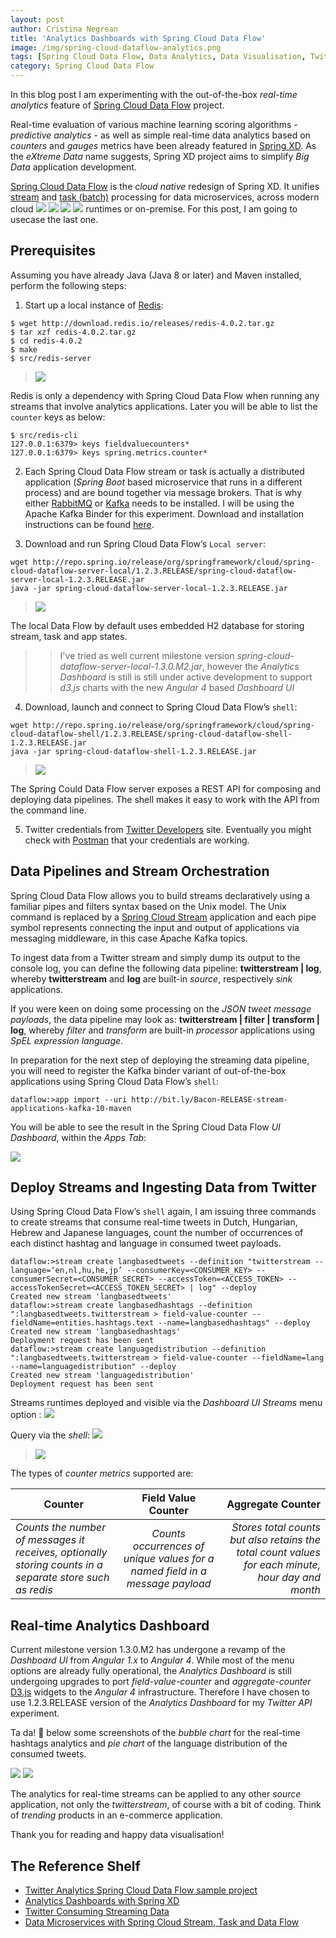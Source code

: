 ```yaml
---
layout: post
author: Cristina Negrean
title: 'Analytics Dashboards with Spring Cloud Data Flow'
image: /img/spring-cloud-dataflow-analytics.png
tags: [Spring Cloud Data Flow, Data Analytics, Data Visualisation, TwitterStream, Analytics Dashboards]
category: Spring Cloud Data Flow
---
```


In this blog post I am experimenting with the out-of-the-box *real-time analytics*
feature of [Spring Cloud Data Flow](http://cloud.spring.io/spring-cloud-dataflow/)
project.

Real-time evaluation of various machine learning scoring algorithms - *predictive
analytics* - as well as simple real-time data analytics based on *counters* and *gauges*
metrics have been already featured in [Spring XD](https://docs.spring.io/spring-xd/docs/current/reference/html/). As
the *eXtreme Data* name suggests, Spring XD project aims to simplify
*Big Data* application development.

[Spring Cloud Data Flow](http://cloud.spring.io/spring-cloud-dataflow/)
is the *cloud native* redesign of Spring XD. It unifies [stream](https://cloud.spring.io/spring-cloud-stream/) and [task (batch)](https://cloud.spring.io/spring-cloud-task/) processing for data microservices, across modern cloud <img class="thumb" src="{{site.baseurl }}/img/buildkite-64/cloudfoundry.png"/> <img class="thumb" src="{{site.baseurl }}/img/buildkite-64/hadoop.png"/> <img class="thumb" src="{{site.baseurl }}/img/buildkite-64/kubernetes.png"/> <img class="thumb" src="{{site.baseurl }}/img/buildkite-64/mesos.png"/> runtimes
or on-premise. For this post, I am going to usecase the last one.

## Prerequisites

Assuming you have already Java (Java 8 or later) and Maven installed, perform
the following steps:

1) Start up a local instance of [Redis](https://redis.io/):

```
$ wget http://download.redis.io/releases/redis-4.0.2.tar.gz
$ tar xzf redis-4.0.2.tar.gz
$ cd redis-4.0.2
$ make
$ src/redis-server
```
> <img class="img-responsive" src="{{ site.baseurl }}/img/site/blockquote-green-red.png"/>
Redis is only a dependency with Spring Cloud Data Flow when running any streams that involve analytics applications. Later you will be able to list the `counter` keys as below:
```
$ src/redis-cli
127.0.0.1:6379> keys fieldvaluecounters*
127.0.0.1:6379> keys spring.metrics.counter*
```

2) Each Spring Cloud Data Flow stream or task is actually a distributed application (*Spring Boot* based microservice that runs in a different process) and are bound together via message brokers.
That is why either [RabbitMQ](https://www.rabbitmq.com/) or [Kafka](https://kafka.apache.org/)
needs to be installed. I will be using the Apache Kafka Binder for this experiment. Download and installation instructions can be found [here](https://kafka.apache.org/quickstart).

3) Download and run Spring Cloud Data Flow’s `Local server`:

```
wget http://repo.spring.io/release/org/springframework/cloud/spring-cloud-dataflow-server-local/1.2.3.RELEASE/spring-cloud-dataflow-server-local-1.2.3.RELEASE.jar
java -jar spring-cloud-dataflow-server-local-1.2.3.RELEASE.jar
```
> <img class="img-responsive" src="{{ site.baseurl }}/img/site/blockquote-green-red.png"/>
The local Data Flow by default uses embedded H2 database for storing stream, task and app states.
>> I've tried as well current milestone version *spring-cloud-dataflow-server-local-1.3.0.M2.jar*,
however the *Analytics Dashboard* is still is still under active development to support *d3.js* charts with the new *Angular 4* based *Dashboard UI*

4) Download, launch and connect to Spring Cloud Data Flow’s `shell`:

```
wget http://repo.spring.io/release/org/springframework/cloud/spring-cloud-dataflow-shell/1.2.3.RELEASE/spring-cloud-dataflow-shell-1.2.3.RELEASE.jar
java -jar spring-cloud-dataflow-shell-1.2.3.RELEASE.jar
```
> <img class="img-responsive" src="{{ site.baseurl }}/img/site/blockquote-green-red.png"/>
The Spring Could Data Flow server exposes a REST API for composing and deploying data pipelines. The shell makes it easy to work with the API from the command line.

5) Twitter credentials from [Twitter Developers](https://apps.twitter.com/) site.
Eventually you might check with [Postman](https://www.getpostman.com/) that your credentials are working.

## Data Pipelines and Stream Orchestration

Spring Cloud Data Flow allows you to build streams declaratively using a familiar pipes and filters syntax based on the Unix model. The Unix command is replaced by a [Spring Cloud Stream](https://cloud.spring.io/spring-cloud-stream/) application and each pipe symbol represents connecting the input and output of applications via messaging middleware, in this case Apache Kafka topics.

To ingest data from a Twitter stream and simply dump its output to the console log, you can define the following data pipeline:
**twitterstream | log**, whereby **twitterstream** and **log** are built-in *source*, respectively *sink* applications.

If you were keen on doing some processing on the *JSON tweet message payloads*, the data pipeline may look as:
**twitterstream | filter | transform | log**, whereby *filter* and *transform* are built-in *processor* applications using *SpEL expression language*.

In preparation for the next step of deploying the streaming data pipeline, you will need to register
the Kafka binder variant of out-of-the-box applications using Spring Cloud Data Flow’s `shell`:

```
dataflow:>app import --uri http://bit.ly/Bacon-RELEASE-stream-applications-kafka-10-maven
```
You will be able to see the result in the Spring Cloud Data Flow *UI Dashboard*,
within the *Apps Tab*:

<img class="img-responsive" src="{{ site.baseurl }}/img/posts/twitter-analytics/scs-built-in-apps.png"/>

## Deploy Streams and Ingesting Data from Twitter

Using Spring Cloud Data Flow’s `shell` again, I am issuing three commands to create streams that
consume real-time tweets in Dutch, Hungarian, Hebrew and Japanese languages, count the number of occurrences of each distinct hashtag and language in consumed tweet payloads.

```
dataflow:>stream create langbasedtweets --definition "twitterstream --language=‘en,nl,hu,he,jp’ --consumerKey=<CONSUMER_KEY> --consumerSecret=<CONSUMER_SECRET> --accessToken=<ACCESS_TOKEN> --accessTokenSecret=<ACCESS_TOKEN_SECRET> | log" --deploy
Created new stream 'langbasedtweets'
dataflow:>stream create langbasedhashtags --definition ":langbasedtweets.twitterstream > field-value-counter --fieldName=entities.hashtags.text --name=langbasedhashtags" --deploy
Created new stream 'langbasedhashtags'
Deployment request has been sent
dataflow:>stream create languagedistribution --definition ":langbasedtweets.twitterstream > field-value-counter --fieldName=lang --name=languagedistribution" --deploy
Created new stream 'languagedistribution'
Deployment request has been sent
```
Streams runtimes deployed and visible via the *Dashboard UI Streams* menu option :
<img class="img-responsive" src="{{ site.baseurl }}/img/posts/twitter-analytics/scdf-dashboard-streams.png"/>

Query via the *shell*:
<img class="img-responsive" src="{{ site.baseurl }}/img/posts/twitter-analytics/scdf-shell.png"/>

> <img class="img-responsive" src="{{ site.baseurl }}/img/site/blockquote-green-red.png"/>
The types of *counter metrics* supported are:

| Counter       | Field Value Counter | Aggregate Counter |
| ------------- |:-------------:| -----:|
| *Counts the number of messages it receives, optionally storing counts in a separate store such as redis* | *Counts occurrences of unique values for a named field in a message payload* | *Stores total counts but also retains the total count values for each minute, hour day and month* |

## Real-time Analytics Dashboard

Current milestone version 1.3.0.M2 has undergone a revamp of the *Dashboard UI* from *Angular 1.x* to
*Angular 4*. While most of the menu options are already fully operational, the *Analytics Dashboard* is
still undergoing upgrades to port *field-value-counter* and *aggregate-counter* [D3.js](https://d3js.org/) widgets to the *Angular 4* infrastructure. Therefore I have chosen to use 1.2.3.RELEASE
version of the *Analytics Dashboard* for my *Twitter API* experiment.

Ta da! 🎉 below some screenshots of the *bubble chart* for the real-time hashtags analytics and *pie chart*
of the language distribution of the consumed tweets.

<img class="img-responsive" src="{{ site.baseurl }}/img/posts/twitter-analytics/hashtags-bubble-chart.png"/>
<img class="img-responsive" src="{{ site.baseurl }}/img/posts/twitter-analytics/language-counter-pie-chart.png"/>

The analytics for real-time streams can be applied to any other *source* application, not only the *twitterstream*, of course with a bit of coding. Think of *trending* products in an e-commerce application.

Thank you for reading and happy data visualisation!

## The Reference Shelf
* [Twitter Analytics Spring Cloud Data Flow sample project](https://github.com/spring-cloud/spring-cloud-dataflow-samples/tree/master/analytics/twitter-analytics)
* [Analytics Dashboards with Spring XD](https://content.pivotal.io/blog/howto-spring-xd-for-real-time-analytics-with-twitter-example-code)
* [Twitter Consuming Streaming Data](https://developer.twitter.com/en/docs/tutorials/consuming-streaming-data)
* [Data Microservices with Spring Cloud Stream, Task and Data Flow](https://www.slideshare.net/makingx/data-microservices-with-spring-cloud-stream-task-and-data-flow-jsug-springday)

